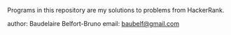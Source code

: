 Programs in this repository are my solutions to problems from HackerRank.


author: Baudelaire Belfort-Bruno
email: baubelf@gmail.com

